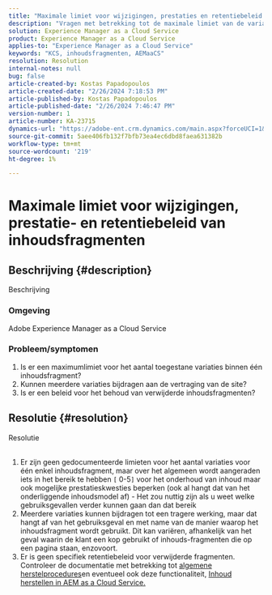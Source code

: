 ```yaml
---
title: "Maximale limiet voor wijzigingen, prestaties en retentiebeleid van inhoudsfragmenten"
description: "Vragen met betrekking tot de maximale limiet van de variaties, het prestatie- en retentiebeleid van contentfragmenten"
solution: Experience Manager as a Cloud Service
product: Experience Manager as a Cloud Service
applies-to: "Experience Manager as a Cloud Service"
keywords: "KCS, inhoudsfragmenten, AEMaaCS"
resolution: Resolution
internal-notes: null
bug: false
article-created-by: Kostas Papadopoulos
article-created-date: "2/26/2024 7:18:53 PM"
article-published-by: Kostas Papadopoulos
article-published-date: "2/26/2024 7:46:47 PM"
version-number: 1
article-number: KA-23715
dynamics-url: "https://adobe-ent.crm.dynamics.com/main.aspx?forceUCI=1&pagetype=entityrecord&etn=knowledgearticle&id=04bd3cdf-dbd4-ee11-9079-6045bd006c82"
source-git-commit: 5aee406fb132f7bfb73ea4ec6dbd8faea631382b
workflow-type: tm+mt
source-wordcount: '219'
ht-degree: 1%

---
```


# Maximale limiet voor wijzigingen, prestatie- en retentiebeleid van inhoudsfragmenten

## Beschrijving {#description}

Beschrijving<br>


### <b>Omgeving</b>

Adobe Experience Manager as a Cloud Service



### <b>Probleem/symptomen</b>

1. Is er een maximumlimiet voor het aantal toegestane variaties binnen één inhoudsfragment?
2. Kunnen meerdere variaties bijdragen aan de vertraging van de site?
3. Is er een beleid voor het behoud van verwijderde inhoudsfragmenten?



## Resolutie {#resolution}

Resolutie<br><br>


1. Er zijn geen gedocumenteerde limieten voor het aantal variaties voor één enkel inhoudsfragment, maar over het algemeen wordt aangeraden iets in het bereik te hebben `[` 0-5`]`  voor het onderhoud van inhoud maar ook mogelijke prestatieskwesties beperken (ook al hangt dat van het onderliggende inhoudsmodel af) - Het zou nuttig zijn als u weet welke gebruiksgevallen verder kunnen gaan dan dat bereik
2. Meerdere variaties kunnen bijdragen tot een tragere werking, maar dat hangt af van het gebruiksgeval en met name van de manier waarop het inhoudsfragment wordt gebruikt. Dit kan variëren, afhankelijk van het geval waarin de klant een kop gebruikt of inhouds-fragmenten die op een pagina staan, enzovoort.
3. Er is geen specifiek retentiebeleid voor verwijderde fragmenten. Controleer de documentatie met betrekking tot [algemene herstelprocedures](https://experienceleague.adobe.com/docs/experience-cloud-kcs/kbarticles/KA-23505.html?lang=en)en eventueel ook deze functionaliteit, [Inhoud herstellen in AEM as a Cloud Service.](https://experienceleague.adobe.com/docs/experience-manager-cloud-service/content/operations/restore.html?lang=en)

